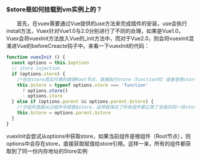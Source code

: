 ### $store是如何挂载到vm实例上的？
&emsp;&emsp;首先，在vuex需要通过Vue提供的use方法来完成插件的安装，use会执行install方法，Vuex针对Vue1.0与2.0分别进行了不同的处理，如果是Vue1.0，Vuex会将vuexInit方法放入Vue的_init方法中，而对于Vue2.0，则会将vuexinit混淆进Vue的beforeCreacte钩子中。来看一下vuexInit的代码：
```js
function vuexInit () {
  const options = this.$options
  // store injection
  if (options.store) {
    /*存在store其实代表的就是Root节点，直接执行store（function时）或者使用store（非function）*/
    this.$store = typeof options.store === 'function'
      ? options.store()
      : options.store
  } else if (options.parent && options.parent.$store) {
    /*子组件直接从父组件中获取$store，这样就保证了所有组件都公用了全局的同一份store*/
    this.$store = options.parent.$store
  }
}
```
vuexInit会尝试从options中获取store，如果当前组件是根组件（Root节点），则options中会存在store，直接获取赋值给store引用。这样一来，所有的组件都获取到了同一份内存地址的Store实例